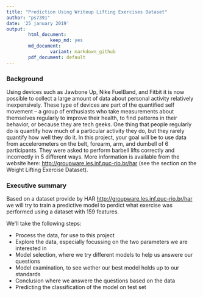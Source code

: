 ```yaml
---
title: "Prediction Using Writeup Lifting Exercises Dataset"
author: "ps7391"
date: '25 january 2019'
output: 
        html_document:
                keep_md: yes
        md_document:
                variant: markdown_github
        pdf_document: default
---
```




### Background

Using devices such as Jawbone Up, Nike FuelBand, and Fitbit it is now possible to collect a large amount of data about personal activity relatively inexpensively. These type of devices are part of the quantified self movement – a group of enthusiasts who take measurements about themselves regularly to improve their health, to find patterns in their behavior, or because they are tech geeks. One thing that people regularly do is quantify how much of a particular activity they do, but they rarely quantify how well they do it. In this project, your goal will be to use data from accelerometers on the belt, forearm, arm, and dumbell of 6 participants. They were asked to perform barbell lifts correctly and incorrectly in 5 different ways. More information is available from the website here: http://groupware.les.inf.puc-rio.br/har (see the section on the Weight Lifting Exercise Dataset).

### Executive summary

Based on a dataset provide by HAR http://groupware.les.inf.puc-rio.br/har we will try to train a predictive model to perdict what exercise was performed using a dataset with 159 features.

We'll take the following steps:

* Process the data, for use to this project
* Explore the data, especially focussing on the two parameters we are interested in
* Model selection, where we try different models to help us answere our questions
* Model examination, to see wether our best model holds up to our standards
* Conclusion where we answere the questions based on the data
* Predicting the classification of the model on test set
